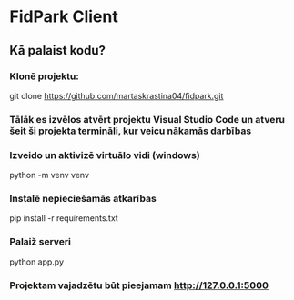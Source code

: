 # FidPark Client
## Kā palaist kodu?
### Klonē projektu:
git clone https://github.com/martaskrastina04/fidpark.git
### Tālāk es izvēlos atvērt projektu Visual Studio Code un atveru šeit ši projekta termināli, kur veicu nākamās darbības
### Izveido un aktivizē virtuālo vidi (windows)
python -m venv venv
### Instalē nepieciešamās atkarības
pip install -r requirements.txt
### Palaiž serveri
python app.py
### Projektam vajadzētu būt pieejamam http://127.0.0.1:5000
